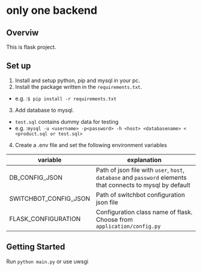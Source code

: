 # only one backend
## Overviw
This is flask project.

## Set up
1. Install and setup python, pip and mysql in your pc.
2. Install the package written in the `requirements.txt`.
  - e.g. :`$ pip install -r requirements.txt`
3. Add database to mysql.
  - `test.sql` contains dummy data for testing
  - e.g. :`mysql -u <username> -p<password> -h <host> <databasename> < <product.sql or test.sql>`
4. Create a .env file and set the following environment variables

| variable | explanation |
| --- | --- |
| DB\_CONFIG\_JSON | Path of json file with `user`, `host`, `database` and `password` elements that connects to mysql by default |
| SWITCHBOT\_CONFIG\_JSON | Path of switchbot configuration json file |
| FLASK\_CONFIGURATION | Configuration class name of flask. Choose from `application/config.py` |

## Getting Started
Run `python main.py` or use uwsgi
